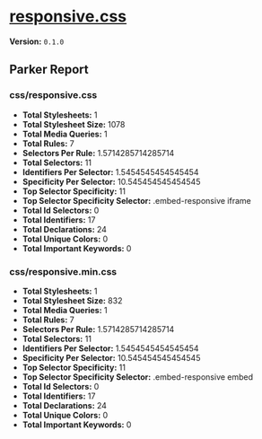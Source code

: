 # [responsive.css]( http://www.himpfen.com/responsive-css/ )

**Version:** `0.1.0`

## Parker Report

### css/responsive.css

- **Total Stylesheets:** 1
- **Total Stylesheet Size:** 1078
- **Total Media Queries:** 1
- **Total Rules:** 7
- **Selectors Per Rule:** 1.5714285714285714
- **Total Selectors:** 11
- **Identifiers Per Selector:** 1.5454545454545454
- **Specificity Per Selector:** 10.545454545454545
- **Top Selector Specificity:** 11
- **Top Selector Specificity Selector:** .embed-responsive iframe
- **Total Id Selectors:** 0
- **Total Identifiers:** 17
- **Total Declarations:** 24
- **Total Unique Colors:** 0
- **Total Important Keywords:** 0

### css/responsive.min.css

- **Total Stylesheets:** 1
- **Total Stylesheet Size:** 832
- **Total Media Queries:** 1
- **Total Rules:** 7
- **Selectors Per Rule:** 1.5714285714285714
- **Total Selectors:** 11
- **Identifiers Per Selector:** 1.5454545454545454
- **Specificity Per Selector:** 10.545454545454545
- **Top Selector Specificity:** 11
- **Top Selector Specificity Selector:** .embed-responsive embed
- **Total Id Selectors:** 0
- **Total Identifiers:** 17
- **Total Declarations:** 24
- **Total Unique Colors:** 0
- **Total Important Keywords:** 0
